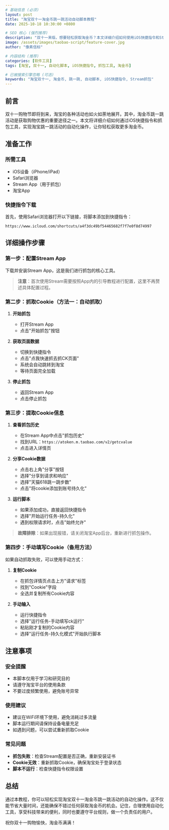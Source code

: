 ```yaml
---
# 基础信息 (必须)
layout: post
title: "淘宝双十一淘金币跳一跳活动自动脚本教程"
date: 2025-10-18 10:30:00 +0800

# SEO 核心 (强烈推荐)
description: "双十一来临，想要轻松获取淘金币？本文详细介绍如何使用iOS快捷指令和Stream抓包工具，实现淘宝跳一跳活动的自动化脚本，让你躺着赚淘金币。"
image: /assets/images/taobao-script/feature-cover.jpg
author: "像素信标"

# 内容结构 (推荐)
categories: [软件工具]
tags: [淘宝, 双十一, 自动化脚本, iOS快捷指令, 抓包工具, 淘金币]

# 已被搜索引擎忽略 (可选)
keywords: "淘宝双十一, 淘金币, 跳一跳, 自动脚本, iOS快捷指令, Stream抓包"
---
```


## 前言

双十一购物节即将到来，淘宝的各种活动也如火如荼地展开。其中，淘金币跳一跳活动是获取购物优惠的重要途径之一。本文将详细介绍如何通过iOS快捷指令和抓包工具，实现淘宝跳一跳活动的自动化操作，让你轻松获取更多淘金币。

## 准备工作

### 所需工具
- iOS设备（iPhone/iPad）
- Safari浏览器
- Stream App（用于抓包）
- 淘宝App

### 快捷指令下载
首先，使用Safari浏览器打开以下链接，将脚本添加到快捷指令：

```
https://www.icloud.com/shortcuts/a4f3dc49bf54465682f7f7e0f8d74997
```

## 详细操作步骤

### 第一步：配置Stream App

下载并安装Stream App，这是我们进行抓包的核心工具。

> **注意**：首次使用Stream需要按照App内的引导教程进行配置，这里不再赘述具体配置过程。

### 第二步：抓取Cookie（方法一：自动抓取）

1. **开始抓包**
   - 打开Stream App
   - 点击"开始抓包"按钮

2. **获取页面数据**
   - 切换到快捷指令
   - 点击"点我快速抓去抓CK页面"
   - 系统会自动跳转到淘宝
   - 等待页面完全加载

3. **停止抓包**
   - 返回Stream App
   - 点击停止抓包

### 第三步：提取Cookie信息

1. **查看抓包历史**
   - 在Stream App中点击"抓包历史"
   - 找到URL：`https://atoken.m.taobao.com/v2/getcvalue`
   - 点击进入详情页

2. **分享Cookie数据**
   - 点击右上角"分享"按钮
   - 选择"分享到请求和响应"
   - 选择"天猫618跳一跳步数"
   - 点击"将cookie添加到账号持久化"

3. **运行脚本**
   - 如果添加成功，直接返回快捷指令
   - 选择"开始运行任务-持久化"
   - 遇到权限请求时，点击"始终允许"

> **故障排除**：如果出现报错，请关闭淘宝App后台，重新进行抓包操作。

### 第四步：手动填写Cookie（备用方法）

如果自动抓取失败，可以使用手动方式：

1. **复制Cookie**
   - 在抓包详情页点击上方"请求"标签
   - 找到"Cookie"字段
   - 全选并复制所有Cookie内容

2. **手动输入**
   - 运行快捷指令
   - 选择"运行任务-手动填写ck运行"
   - 粘贴刚才复制的Cookie内容
   - 选择"运行任务-持久化模式"开始执行脚本

## 注意事项

### 安全提醒
- 本脚本仅用于学习和研究目的
- 请遵守淘宝平台的使用条款
- 不要过度频繁使用，避免账号异常

### 使用建议
- 建议在WiFi环境下使用，避免消耗过多流量
- 脚本运行期间请保持设备电量充足
- 如遇到问题，可以尝试重新抓取Cookie

### 常见问题
- **抓包失败**：检查Stream配置是否正确，重新安装证书
- **Cookie无效**：重新抓取Cookie，确保淘宝处于登录状态
- **脚本不运行**：检查快捷指令权限设置

## 总结

通过本教程，你可以轻松实现淘宝双十一淘金币跳一跳活动的自动化操作。这不仅能节省大量时间，还能确保不错过任何获取淘金币的机会。记住，合理使用自动化工具，享受科技带来的便利，同时也要遵守平台规则，做一个负责任的用户。

祝你双十一购物愉快，淘金币满满！
